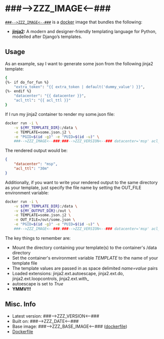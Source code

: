 # ###-->ZZZ_IMAGE<--###  

[`###-->ZZZ_IMAGE<--###`][1] is a [docker][2] image that bundles the following:  
* **[jinja2][3]:**  A modern and designer-friendly templating language for Python, modelled after Django’s templates.  

## Usage  
As an example, say I want to generate some json from the following jinja2 template:

```sh
{
{%- if do_for_fun %}
    "extra_token": "{{ extra_token | default('dummy_value') }}",
{%- endif %}
    "datacenter": "{{ datacenter }}",
    "acl_ttl": "{{ acl_ttl }}"
}
```


If I run my jinja2 container to render my some.json file:     

```sh
docker run -i \
    -v ${MY_TEMPLATE_DIR}:/data \
	-e TEMPLATE=some.json.j2 \
	-e "PGID=$(id -g)" -e "PUID=$(id -u)" \
	###-->ZZZ_IMAGE<--###:###-->ZZZ_VERSION<--### datacenter='msp' acl_ttl='30m' > ${PWD}/some.json
```


The rendered output would be:
```json
{
    "datacenter": "msp",
    "acl_ttl": "30m"
}
```


Additionally, if you want to write your rendered output to the same directory as your template, just specify the file name by setting the OUT_FILE environment variable:

```sh
docker run -i \
    -v ${MY_TEMPLATE_DIR}:/data \
    -v ${MY_OUTPUT_DIR}:/out \
	-e TEMPLATE=some.json.j2 \
	-e OUT_FILE=/out/some.json \
	-e "PGID=$(id -g)" -e "PUID=$(id -u)" \
	###-->ZZZ_IMAGE<--###:###-->ZZZ_VERSION<--### datacenter='msp' acl_ttl='30m'
```


The key things to remember are:   
* Mount the directory containing your template(s) to the container's /data directory
* Set the container's environment variable *TEMPLATE* to the name of your template file
* The template values are passed in as space delimited *name=value* pairs 
* Loaded extensions: jinja2.ext.autoescape, jinja2.ext.do, jinja2.ext.loopcontrols, jinja2.ext.with_
* autoescape is set to *True*
* **YMMV!!!**

## Misc. Info 
* Latest version: ###-->ZZZ_VERSION<--###   
* Built on: ###-->ZZZ_DATE<--###   
* Base image: ###-->ZZZ_BASE_IMAGE<--### ([dockerfile][6])  
* [Dockerfile][7]

[1]: https://hub.docker.com/r/###-->ZZZ_IMAGE<--###/   
[2]: https://docker.com 
[3]: http://jinja.pocoo.org/docs/dev/
[6]: https://github.com/pinterb/dockerfiles/blob/master/base/alpine
[7]: https://github.com/pinterb/dockerfiles/tree/master/jinja2
